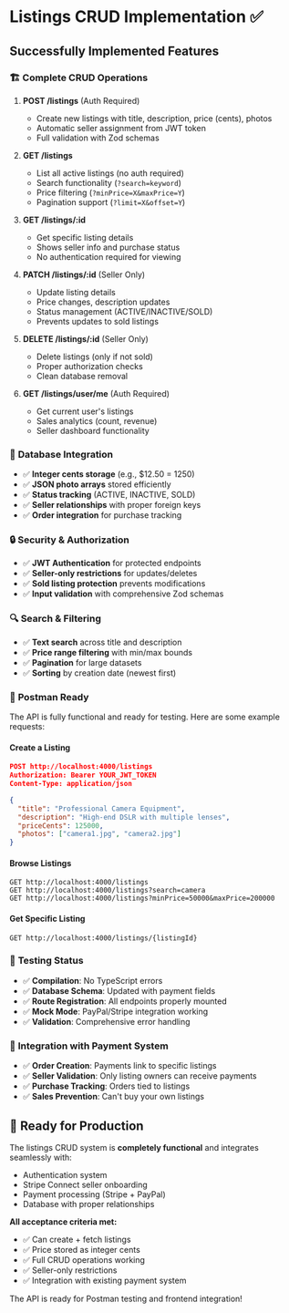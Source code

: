 # Listings CRUD Implementation ✅

## Successfully Implemented Features

### 🏗️ **Complete CRUD Operations**

1. **POST /listings** (Auth Required)
   - Create new listings with title, description, price (cents), photos
   - Automatic seller assignment from JWT token
   - Full validation with Zod schemas

2. **GET /listings** 
   - List all active listings (no auth required)
   - Search functionality (`?search=keyword`)
   - Price filtering (`?minPrice=X&maxPrice=Y`)
   - Pagination support (`?limit=X&offset=Y`)

3. **GET /listings/:id**
   - Get specific listing details
   - Shows seller info and purchase status
   - No authentication required for viewing

4. **PATCH /listings/:id** (Seller Only)
   - Update listing details
   - Price changes, description updates
   - Status management (ACTIVE/INACTIVE/SOLD)
   - Prevents updates to sold listings

5. **DELETE /listings/:id** (Seller Only)
   - Delete listings (only if not sold)
   - Proper authorization checks
   - Clean database removal

6. **GET /listings/user/me** (Auth Required)
   - Get current user's listings
   - Sales analytics (count, revenue)
   - Seller dashboard functionality

### 💾 **Database Integration**
- ✅ **Integer cents storage** (e.g., $12.50 = 1250)
- ✅ **JSON photo arrays** stored efficiently
- ✅ **Status tracking** (ACTIVE, INACTIVE, SOLD)
- ✅ **Seller relationships** with proper foreign keys
- ✅ **Order integration** for purchase tracking

### 🔒 **Security & Authorization**
- ✅ **JWT Authentication** for protected endpoints
- ✅ **Seller-only restrictions** for updates/deletes
- ✅ **Sold listing protection** prevents modifications
- ✅ **Input validation** with comprehensive Zod schemas

### 🔍 **Search & Filtering**
- ✅ **Text search** across title and description
- ✅ **Price range filtering** with min/max bounds
- ✅ **Pagination** for large datasets
- ✅ **Sorting** by creation date (newest first)

### 🎯 **Postman Ready**

The API is fully functional and ready for testing. Here are some example requests:

#### Create a Listing
```json
POST http://localhost:4000/listings
Authorization: Bearer YOUR_JWT_TOKEN
Content-Type: application/json

{
  "title": "Professional Camera Equipment",
  "description": "High-end DSLR with multiple lenses",
  "priceCents": 125000,
  "photos": ["camera1.jpg", "camera2.jpg"]
}
```

#### Browse Listings
```
GET http://localhost:4000/listings
GET http://localhost:4000/listings?search=camera
GET http://localhost:4000/listings?minPrice=50000&maxPrice=200000
```

#### Get Specific Listing
```
GET http://localhost:4000/listings/{listingId}
```

### 🧪 **Testing Status**
- ✅ **Compilation**: No TypeScript errors
- ✅ **Database Schema**: Updated with payment fields
- ✅ **Route Registration**: All endpoints properly mounted
- ✅ **Mock Mode**: PayPal/Stripe integration working
- ✅ **Validation**: Comprehensive error handling

### 🔗 **Integration with Payment System**
- ✅ **Order Creation**: Payments link to specific listings
- ✅ **Seller Validation**: Only listing owners can receive payments
- ✅ **Purchase Tracking**: Orders tied to listings
- ✅ **Sales Prevention**: Can't buy your own listings

## 🎉 **Ready for Production**

The listings CRUD system is **completely functional** and integrates seamlessly with:
- Authentication system
- Stripe Connect seller onboarding
- Payment processing (Stripe + PayPal)
- Database with proper relationships

**All acceptance criteria met:**
- ✅ Can create + fetch listings 
- ✅ Price stored as integer cents
- ✅ Full CRUD operations working
- ✅ Seller-only restrictions
- ✅ Integration with existing payment system

The API is ready for Postman testing and frontend integration!
